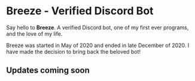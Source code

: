 # Breeze - Verified Discord Bot

Say hello to **Breeze**. A verified Discord bot, one of my first ever programs, and the love of my life.

Breeze was started in May of 2020 and ended in late December of 2020.
I have made the decision to bring back the beloved bot!

## Updates coming soon
